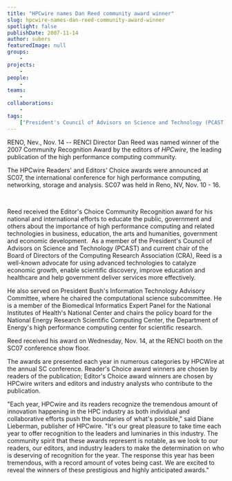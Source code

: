 ```yaml
---
title: "HPCwire names Dan Reed community award winner"
slug: hpcwire-names-dan-reed-community-award-winner
spotlight: false
publishDate: 2007-11-14
author: subers
featuredImage: null
groups:
    - 
projects:
    - 
people:
    - 
teams: 
    - 
collaborations:
    - 
tags:
    ["President's Council of Advisors on Science and Technology (PCAST)"]
---
```

RENO, Nev., Nov. 14 -- RENCI Director Dan Reed was named winner of the 2007 Community Recognition Award by the editors of <em>HPCwire</em>, the leading publication of the high performance computing community.

<!--more-->

The HPCwire Readers' and Editors' Choice awards were announced at SC07, the international conference for high performance computing, networking, storage and analysis. SC07 was held in Reno, NV, Nov. 10 - 16.

&nbsp;

Reed received the Editor's Choice Community Recognition award for his national and international efforts to educate the public, government and others about the importance of high performance computing and related technologies in business, education, the arts and humanities, government and economic development.  As a member of the President's Council of Advisors on Science and Technology (PCAST) and current chair of the Board of Directors of the Computing Research Association (CRA), Reed is a well-known advocate for using advanced technologies to catalyze economic growth, enable scientific discovery, improve education and healthcare and help government deliver services more effectively.

He also served on President Bush's Information Technology Advisory Committee, where he chaired the computational science subcommittee. He is a member of the Biomedical Informatics Expert Panel for the National Institutes of Health's National Center and chairs the policy board for the National Energy Research Scientific Computing Center, the Department of Energy's high performance computing center for scientific research.

Reed received his award on Wednesday, Nov. 14, at the RENCI booth on the SC07 conference show floor.

The awards are presented each year in numerous categories by HPCWire at the annual SC conference. Reader's Choice award winners are chosen by readers of the publication; Editor's Choice award winners are chosen by HPCwire writers and editors and industry analysts who contribute to the publication.

"Each year, HPCwire and its readers recognize the tremendous amount of innovation happening in the HPC industry as both individual and collaborative efforts push the boundaries of what's possible," said Diane Lieberman, publisher of HPCwire. "It's our great pleasure to take time each year to offer recognition to the leaders and luminaries in this industry. The community spirit that these awards represent is notable, as we look to our readers, our editors, and industry leaders to make the determination on who is deserving of recognition for the year. The response this year has been tremendous, with a record amount of votes being cast. We are excited to reveal the winners of these prestigious and highly anticipated awards."
